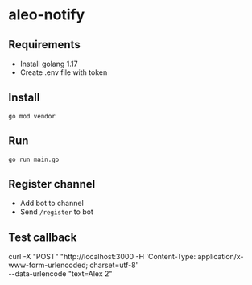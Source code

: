 # aleo-notify
## Requirements
- Install golang 1.17
- Create .env file with token

## Install
``go mod vendor``

## Run
``go run main.go``

## Register channel
- Add bot to channel
- Send ``/register`` to bot
## Test callback
curl -X "POST" "http://localhost:3000
-H 'Content-Type: application/x-www-form-urlencoded; charset=utf-8' \
--data-urlencode "text=Alex 2"